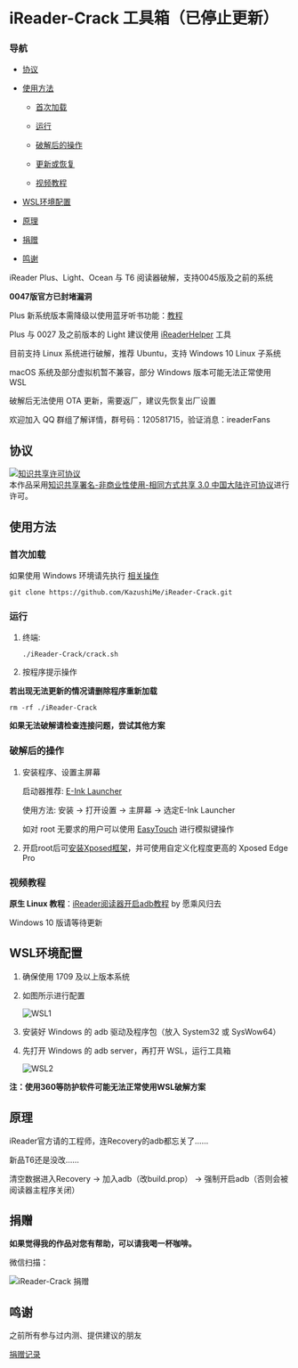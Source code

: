 # iReader-Crack 工具箱（已停止更新）

### 导航

* [协议](#协议)

* [使用方法](#使用方法)

  * [首次加载](#首次加载)
  
  * [运行](#运行)
  
  * [破解后的操作](#破解后的操作)
  
  * [更新或恢复](#更新或恢复)
  
  * [视频教程](#视频教程)
  
* [WSL环境配置](#wsl环境配置)

* [原理](#原理)

* [捐赠](#捐赠)

* [鸣谢](#鸣谢)

iReader Plus、Light、Ocean 与 T6 阅读器破解，支持0045版及之前的系统

**0047版官方已封堵漏洞**

Plus 新系统版本需降级以使用蓝牙听书功能：[教程](https://www.einkfans.com/thread-60.htm)

Plus 与 0027 及之前版本的 Light 建议使用 [iReaderHelper](https://www.ireaderfans.com/jiaocheng) 工具

目前支持 Linux 系统进行破解，推荐 Ubuntu，支持 Windows 10 Linux 子系统

macOS 系统及部分虚拟机暂不兼容，部分 Windows 版本可能无法正常使用 WSL

破解后无法使用 OTA 更新，需要返厂，建议先恢复出厂设置

欢迎加入 QQ 群组了解详情，群号码：120581715，验证消息：ireaderFans

## 协议

<a rel="license" href="http://creativecommons.org/licenses/by-nc-sa/3.0/cn/"><img alt="知识共享许可协议" style="border-width:0" src="https://i.creativecommons.org/l/by-nc-sa/3.0/cn/88x31.png" /></a><br />本作品采用<a rel="license" href="http://creativecommons.org/licenses/by-nc-sa/3.0/cn/">知识共享署名-非商业性使用-相同方式共享 3.0 中国大陆许可协议</a>进行许可。

## 使用方法

### 首次加载

如果使用 Windows 环境请先执行 [相关操作](#wsl环境配置)

```
git clone https://github.com/KazushiMe/iReader-Crack.git
```

### 运行

1. 终端:

   ```
   ./iReader-Crack/crack.sh
   ```

2. 按程序提示操作

**若出现无法更新的情况请删除程序重新加载**

```
rm -rf ./iReader-Crack
```

**如果无法破解请检查连接问题，尝试其他方案**

### 破解后的操作

1.  安装程序、设置主屏幕

    启动器推荐: [E-Ink Launcher](https://www.coolapk.com/apk/cn.modificator.launcher)
    
    使用方法: 安装 → 打开设置 → 主屏幕 → 选定E-Ink Launcher
    
    如对 root 无要求的用户可以使用 [EasyTouch](https://www.coolapk.com/apk/com.shere.easytouch) 进行模拟键操作

2.  开启root后可[安装Xposed框架](https://www.einkfans.com/thread-51.htm)，并可使用自定义化程度更高的 Xposed Edge Pro

### 视频教程

**原生 Linux 教程**：[iReader阅读器开启adb教程](https://www.bilibili.com/video/av21532543/)  by 愿乘风归去

Windows 10 版请等待更新

## WSL环境配置

1. 确保使用 1709 及以上版本系统

2. 如图所示进行配置

   ![WSL1](https://raw.githubusercontent.com/KazushiMe/iReader-Crack/master/pic/WSL1.png)

3. 安装好 Windows 的 adb 驱动及程序包（放入 System32 或 SysWow64）

4. 先打开 Windows 的 adb server，再打开 WSL，运行工具箱

   ![WSL2](https://raw.githubusercontent.com/KazushiMe/iReader-Crack/master/pic/WSL2.png)

**注：使用360等防护软件可能无法正常使用WSL破解方案**

## 原理

iReader官方请的工程师，连Recovery的adb都忘关了……

新品T6还是没改……

清空数据进入Recovery → 加入adb（改build.prop） → 强制开启adb（否则会被阅读器主程序关闭）

## 捐赠

**如果觉得我的作品对您有帮助，可以请我喝一杯咖啡。**

微信扫描：

![iReader-Crack 捐赠](https://kazushime.github.io/file/pic/WeChat_Donate.jpg)

## 鸣谢

之前所有参与过内测、提供建议的朋友

[捐赠记录](https://github.com/KazushiMe/iReader-Crack/wiki/捐赠记录-%7C-Donation)
